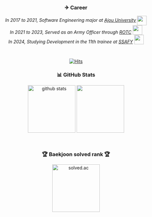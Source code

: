 <div align="center">
  <h3>✈ Career </h3>
  <p>
    <em>
      In 2017 to 2021, Software Engineering major at
      <a href="http://www.ajou.ac.kr">Ajou University</a>
      <img src="https://media.giphy.com/media/dBrXAuiJQpBTgFhHFH/giphy.gif" width="30" style="vertical-align: middle;">
      <br>
      In 2021 to 2023, Served as an Army Officer through
      <a href="https://www.rotc.or.kr">ROTC</a>
      <img src="https://media.giphy.com/media/GWlerkQd6iem5W3OZi/giphy.gif" width="30" style="vertical-align: text-bottom;"> 
      <br>
      In 2024, Studying Development in the 11th trainee at <a href="https://www.ssafy.com">SSAFY</a>
      <img src="https://media.giphy.com/media/WFZvB7VIXBgiz3oDXE/giphy.gif" width="30" style="vertical-align: text-bottom;"> 
    </em>
  </p>
</div>
<br>


<div align="center">
  
  [![Hits](https://hits.seeyoufarm.com/api/count/incr/badge.svg?url=https%3A%2F%2Fgithub.com%2Fgnsals0904&count_bg=%23DD246F&title_bg=%23FF8484&icon=firefoxbrowser.svg&icon_color=%23E7E7E7&title=hits&edge_flat=false)](https://github.com/gnsals0904)
    <div>
        <h3>📊 GitHub Stats </h3>
    </div>
    <div>
        <img
                src="https://github-readme-stats.vercel.app/api?username=gnsals0904&show_icons=true&theme=tokyonight&hide_border=true"
                height="150"
                alt="github stats"
        />
        <img
                src="https://github-readme-stats.vercel.app/api/top-langs/?username=gnsals0904&theme=tokyonight&hide_border=true"
                height="150"
        />
    </div>
    
  <br>
    <div>
        <h3>🏆 Baekjoon solved rank 🏆</h3>
    </div>
    <div>
        <img
                src="http://mazassumnida.wtf/api/v2/generate_badge?boj=gnsals0914"
                height="150"
                alt="solved.ac"
        />
    </div>
</div>
